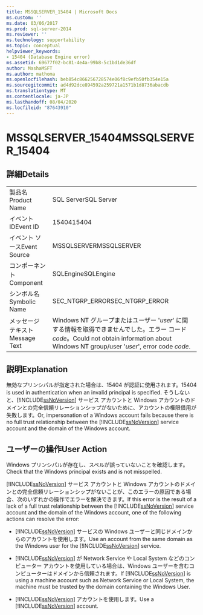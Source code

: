 ```yaml
---
title: MSSQLSERVER_15404 | Microsoft Docs
ms.custom: ''
ms.date: 03/06/2017
ms.prod: sql-server-2014
ms.reviewer: ''
ms.technology: supportability
ms.topic: conceptual
helpviewer_keywords:
- 15404 (Database Engine error)
ms.assetid: 69677f02-bc81-4e4a-99b8-5c1bd1de36df
author: MashaMSFT
ms.author: mathoma
ms.openlocfilehash: beb854c866256728574e06f8c9efb50fb354e15a
ms.sourcegitcommit: ad4d92dce894592a259721a1571b1d8736abacdb
ms.translationtype: MT
ms.contentlocale: ja-JP
ms.lasthandoff: 08/04/2020
ms.locfileid: "87643910"
---
```

# <a name="mssqlserver_15404"></a><span data-ttu-id="7e900-102">MSSQLSERVER_15404</span><span class="sxs-lookup"><span data-stu-id="7e900-102">MSSQLSERVER_15404</span></span>
    
## <a name="details"></a><span data-ttu-id="7e900-103">詳細</span><span class="sxs-lookup"><span data-stu-id="7e900-103">Details</span></span>  
  
|||  
|-|-|  
|<span data-ttu-id="7e900-104">製品名</span><span class="sxs-lookup"><span data-stu-id="7e900-104">Product Name</span></span>|<span data-ttu-id="7e900-105">SQL Server</span><span class="sxs-lookup"><span data-stu-id="7e900-105">SQL Server</span></span>|  
|<span data-ttu-id="7e900-106">イベント ID</span><span class="sxs-lookup"><span data-stu-id="7e900-106">Event ID</span></span>|<span data-ttu-id="7e900-107">15404</span><span class="sxs-lookup"><span data-stu-id="7e900-107">15404</span></span>|  
|<span data-ttu-id="7e900-108">イベント ソース</span><span class="sxs-lookup"><span data-stu-id="7e900-108">Event Source</span></span>|<span data-ttu-id="7e900-109">MSSQLSERVER</span><span class="sxs-lookup"><span data-stu-id="7e900-109">MSSQLSERVER</span></span>|  
|<span data-ttu-id="7e900-110">コンポーネント</span><span class="sxs-lookup"><span data-stu-id="7e900-110">Component</span></span>|<span data-ttu-id="7e900-111">SQLEngine</span><span class="sxs-lookup"><span data-stu-id="7e900-111">SQLEngine</span></span>|  
|<span data-ttu-id="7e900-112">シンボル名</span><span class="sxs-lookup"><span data-stu-id="7e900-112">Symbolic Name</span></span>|<span data-ttu-id="7e900-113">SEC_NTGRP_ERROR</span><span class="sxs-lookup"><span data-stu-id="7e900-113">SEC_NTGRP_ERROR</span></span>|  
|<span data-ttu-id="7e900-114">メッセージ テキスト</span><span class="sxs-lookup"><span data-stu-id="7e900-114">Message Text</span></span>|<span data-ttu-id="7e900-115">Windows NT グループまたはユーザー '*user*' に関する情報を取得できませんでした。エラー コード *code*。</span><span class="sxs-lookup"><span data-stu-id="7e900-115">Could not obtain information about Windows NT group/user '*user*', error code *code*.</span></span>|  
  
## <a name="explanation"></a><span data-ttu-id="7e900-116">説明</span><span class="sxs-lookup"><span data-stu-id="7e900-116">Explanation</span></span>  
 <span data-ttu-id="7e900-117">無効なプリンシパルが指定された場合は、15404 が認証に使用されます。</span><span class="sxs-lookup"><span data-stu-id="7e900-117">15404 is used in authentication when an invalid principal is specified.</span></span> <span data-ttu-id="7e900-118">そうしないと、[!INCLUDE[ssNoVersion](../../includes/ssnoversion-md.md)] サービス アカウントと Windows アカウントのドメインとの完全信頼リレーションシップがないために、アカウントの権限借用が失敗します。</span><span class="sxs-lookup"><span data-stu-id="7e900-118">Or, impersonation of a Windows account fails because there is no full trust relationship between the [!INCLUDE[ssNoVersion](../../includes/ssnoversion-md.md)] service account and the domain of the Windows account.</span></span>  
  
## <a name="user-action"></a><span data-ttu-id="7e900-119">ユーザーの操作</span><span class="sxs-lookup"><span data-stu-id="7e900-119">User Action</span></span>  
 <span data-ttu-id="7e900-120">Windows プリンシパルが存在し、スペルが誤っていないことを確認します。</span><span class="sxs-lookup"><span data-stu-id="7e900-120">Check that the Windows principal exists and is not misspelled.</span></span>  
  
 <span data-ttu-id="7e900-121">[!INCLUDE[ssNoVersion](../../includes/ssnoversion-md.md)] サービス アカウントと Windows アカウントのドメインとの完全信頼リレーションシップがないことが、このエラーの原因である場合、次のいずれかの操作でエラーを解決できます。</span><span class="sxs-lookup"><span data-stu-id="7e900-121">If this error is the result of a lack of a full trust relationship between the [!INCLUDE[ssNoVersion](../../includes/ssnoversion-md.md)] service account and the domain of the Windows account, one of the following actions can resolve the error:</span></span>  
  
-   <span data-ttu-id="7e900-122">[!INCLUDE[ssNoVersion](../../includes/ssnoversion-md.md)] サービスの Windows ユーザーと同じドメインからのアカウントを使用します。</span><span class="sxs-lookup"><span data-stu-id="7e900-122">Use an account from the same domain as the Windows user for the [!INCLUDE[ssNoVersion](../../includes/ssnoversion-md.md)] service.</span></span>  
  
-   <span data-ttu-id="7e900-123">[!INCLUDE[ssNoVersion](../../includes/ssnoversion-md.md)] が Network Service や Local System などのコンピューター アカウントを使用している場合は、Windows ユーザーを含むコンピューターはドメインから信頼されます。</span><span class="sxs-lookup"><span data-stu-id="7e900-123">If [!INCLUDE[ssNoVersion](../../includes/ssnoversion-md.md)] is using a machine account such as Network Service or Local System, the machine must be trusted by the domain containing the Windows User.</span></span>  
  
-   <span data-ttu-id="7e900-124">[!INCLUDE[ssNoVersion](../../includes/ssnoversion-md.md)] アカウントを使用します。</span><span class="sxs-lookup"><span data-stu-id="7e900-124">Use a [!INCLUDE[ssNoVersion](../../includes/ssnoversion-md.md)] account.</span></span>  
  
  
